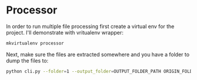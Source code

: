 # Processor

In order to run multiple file processing first create a virtual env for the 
project. I'll demonstrate with vritualenv wrapper:

```bash
mkvirtualenv processor
```

Next, make sure the files are extracted somewhere and you have a folder to dump
the files to:

```bash
python cli.py --folder=1 --output_folder=OUTPUT_FOLDER_PATH ORIGIN_FOLDER
```
